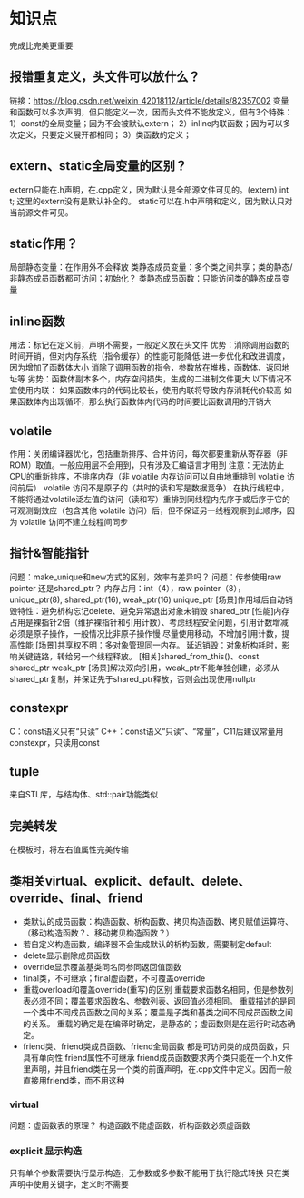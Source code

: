 # 知识点
完成比完美更重要

## 报错重复定义，头文件可以放什么？
链接：https://blog.csdn.net/weixin_42018112/article/details/82357002
变量和函数可以多次声明，但只能定义一次，因而头文件不能放定义，但有3个特殊：
1）const的全局变量；因为不会被默认extern；
2）inline内联函数；因为可以多次定义，只要定义展开都相同；
3）类函数的定义；

## extern、static全局变量的区别？
extern只能在.h声明，在.cpp定义，因为默认是全部源文件可见的。(extern) int t; 这里的extern没有是默认补全的。
static可以在.h中声明和定义，因为默认只对当前源文件可见。

## static作用？
局部静态变量：在作用外不会释放
类静态成员变量：多个类之间共享；类的静态/非静态成员函数都可访问；初始化？
类静态成员函数：只能访问类的静态成员变量

## inline函数
用法：标记在定义前，声明不需要，一般定义放在头文件
优势：消除调用函数的时间开销，但对内存系统（指令缓存）的性能可能降低
      进一步优化和改进调度，因为增加了函数体大小
      消除了调用函数的指令，参数放在堆栈，函数体、返回地址等
劣势：函数体副本多个，内存空间损失，生成的二进制文件更大
以下情况不宜使用内联：
    如果函数体内的代码比较长，使用内联将导致内存消耗代价较高
    如果函数体内出现循环，那么执行函数体内代码的时间要比函数调用的开销大

## volatile
作用：关闭编译器优化，包括重新排序、合并访问，每次都要重新从寄存器（非ROM）取值。一般应用层不会用到，只有涉及汇编语言才用到
注意：无法防止CPU的重新排序，不排序内存（非 volatile 内存访问可以自由地重排到 volatile 访问前后）
      volatile 访问不是原子的（共时的读和写是数据竞争）
      在执行线程中，不能将通过volatile泛左值的访问（读和写）重排到同线程内先序于或后序于它的可观测副效应（包含其他 volatile 访问）后，但不保证另一线程观察到此顺序，因为 volatile 访问不建立线程间同步

## 指针&智能指针
问题：make_unique和new方式的区别，效率有差异吗？
问题：传参使用raw pointer 还是shared_ptr？
内存占用：int（4），raw pointer（8），unique_ptr(8), shared_ptr(16), weak_ptr(16)
unique_ptr
      [场景]作用域后自动销毁特性：避免析构忘记delete、避免异常退出对象未销毁
shared_ptr
      [性能]内存占用是裸指针2倍（维护裸指针和引用计数）、考虑线程安全问题，引用计数增减必须是原子操作，一般情况比非原子操作慢
           尽量使用移动，不增加引用计数，提高性能
      [场景]共享权不明：多对象管理同一内存。
            延迟销毁：对象析构耗时，影响关键链路，转给另一个线程释放。
      [相关]shared_from_this()、const shared_ptr
weak_ptr
      [场景]解决双向引用，weak_ptr不能单独创建，必须从shared_ptr复制，并保证先于shared_ptr释放，否则会出现使用nullptr

## constexpr
C：const语义只有“只读”
C++：const语义“只读”、“常量”，C11后建议常量用constexpr，只读用const

## tuple
来自STL库，与结构体、std::pair功能类似

## 完美转发
在模板时，将左右值属性完美传输

## 类相关virtual、explicit、default、delete、override、final、friend
- 类默认的成员函数：构造函数、析构函数、拷贝构造函数、拷贝赋值运算符、（移动构造函数？、移动拷贝构造函数？）
- 若自定义构造函数，编译器不会生成默认的析构函数，需要制定default
- delete显示删除成员函数
- override显示覆盖基类同名同参同返回值函数
- final类，不可继承；final虚函数，不可覆盖override
- 重载overload和覆盖override(重写)的区别
  重载要求函数名相同，但是参数列表必须不同；覆盖要求函数名、参数列表、返回值必须相同。
  重载描述的是同一个类中不同成员函数之间的关系；覆盖是子类和基类之间不同成员函数之间的关系。
  重载的确定是在编译时确定，是静态的；虚函数则是在运行时动态确定。
- friend类、friend类成员函数、friend全局函数
  都是可访问类的成员函数，只具有单向性
  friend属性不可继承
  friend成员函数要求两个类只能在一个.h文件里声明，并且friend类在另一个类的前面声明，在.cpp文件中定义。因而一般直接用friend类，而不用这种
### virtual
问题：虚函数表的原理？
构造函数不能虚函数，析构函数必须虚函数

### explicit 显示构造
只有单个参数需要执行显示构造，无参数或多参数不能用于执行隐式转换
只在类声明中使用关键字，定义时不需要





